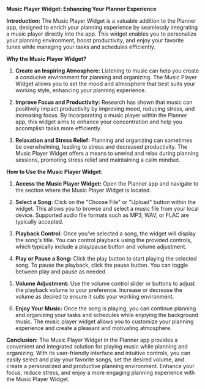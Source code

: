 **Music Player Widget: Enhancing Your Planner Experience**

**Introduction:**
The Music Player Widget is a valuable addition to the Planner app, designed to enrich your planning experience by seamlessly integrating a music player directly into the app. This widget enables you to personalize your planning environment, boost productivity, and enjoy your favorite tunes while managing your tasks and schedules efficiently.

**Why the Music Player Widget?**
1. **Create an Inspiring Atmosphere:** Listening to music can help you create a conducive environment for planning and organizing. The Music Player Widget allows you to set the mood and atmosphere that best suits your working style, enhancing your planning experience.

2. **Improve Focus and Productivity:** Research has shown that music can positively impact productivity by improving mood, reducing stress, and increasing focus. By incorporating a music player within the Planner app, this widget aims to enhance your concentration and help you accomplish tasks more efficiently.

3. **Relaxation and Stress Relief:** Planning and organizing can sometimes be overwhelming, leading to stress and decreased productivity. The Music Player Widget offers a means to unwind and relax during planning sessions, promoting stress relief and maintaining a calm mindset.

**How to Use the Music Player Widget:**
1. **Access the Music Player Widget:** Open the Planner app and navigate to the section where the Music Player Widget is located.

2. **Select a Song:** Click on the "Choose File" or "Upload" button within the widget. This allows you to browse and select a music file from your local device. Supported audio file formats such as MP3, WAV, or FLAC are typically accepted.

3. **Playback Control:** Once you've selected a song, the widget will display the song's title. You can control playback using the provided controls, which typically include a play/pause button and volume adjustment.

4. **Play or Pause a Song:** Click the play button to start playing the selected song. To pause the playback, click the pause button. You can toggle between play and pause as needed.

5. **Volume Adjustment:** Use the volume control slider or buttons to adjust the playback volume to your preference. Increase or decrease the volume as desired to ensure it suits your working environment.

6. **Enjoy Your Music:** Once the song is playing, you can continue planning and organizing your tasks and schedules while enjoying the background music. The music player widget allows you to customize your planning experience and create a pleasant and motivating atmosphere.

**Conclusion:**
The Music Player Widget in the Planner app provides a convenient and integrated solution for playing music while planning and organizing. With its user-friendly interface and intuitive controls, you can easily select and play your favorite songs, set the desired volume, and create a personalized and productive planning environment. Enhance your focus, reduce stress, and enjoy a more engaging planning experience with the Music Player Widget.